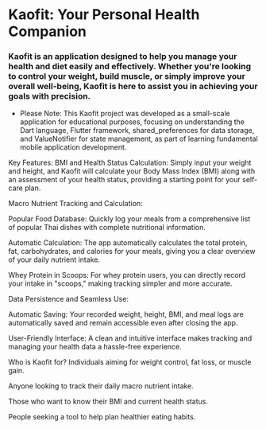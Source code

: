 # Kaofit: Your Personal Health Companion
### Kaofit is an application designed to help you manage your health and diet easily and effectively. Whether you're looking to control your weight, build muscle, or simply improve your overall well-being, Kaofit is here to assist you in achieving your goals with precision.

* Please Note: This Kaofit project was developed as a small-scale application for educational purposes, focusing on understanding the Dart language, Flutter framework, shared_preferences for data storage, and ValueNotifier for state management, as part of learning fundamental mobile application development.

Key Features:
BMI and Health Status Calculation: Simply input your weight and height, and Kaofit will calculate your Body Mass Index (BMI) along with an assessment of your health status, providing a starting point for your self-care plan.

Macro Nutrient Tracking and Calculation:

Popular Food Database: Quickly log your meals from a comprehensive list of popular Thai dishes with complete nutritional information.

Automatic Calculation: The app automatically calculates the total protein, fat, carbohydrates, and calories for your meals, giving you a clear overview of your daily nutrient intake.

Whey Protein in Scoops: For whey protein users, you can directly record your intake in "scoops," making tracking simpler and more accurate.

Data Persistence and Seamless Use:

Automatic Saving: Your recorded weight, height, BMI, and meal logs are automatically saved and remain accessible even after closing the app.

User-Friendly Interface: A clean and intuitive interface makes tracking and managing your health data a hassle-free experience.

Who is Kaofit for?
Individuals aiming for weight control, fat loss, or muscle gain.

Anyone looking to track their daily macro nutrient intake.

Those who want to know their BMI and current health status.

People seeking a tool to help plan healthier eating habits.
